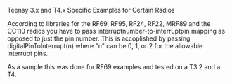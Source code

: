 Teensy 3.x and T4.x Specific Examples for Certain Radios

According to libraries for the RF69, RF95, RF24, RF22, MRF89 and the CC110 radios you have to pass interruptnumber-to-interruptpin mapping as opposed to just the pin number.  This is accoplished by passing digitalPinToInterrupt(n) where "n" can be 0, 1, or 2 for the allowable interrupt pins.

As a sample this was done for RF69 examples and tested on a T3.2 and a T4.
